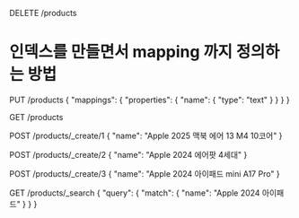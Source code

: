 DELETE /products

# 인덱스를 만들면서 mapping 까지 정의하는 방법
PUT /products
{
    "mappings": {
        "properties": {
            "name": {
                "type": "text"
            }
        }
    }
}

GET /products

POST /products/_create/1
{
    "name": "Apple 2025 맥북 에어 13 M4 10코어"
}

POST /products/_create/2
{
    "name": "Apple 2024 에어팟 4세대"
}

POST /products/_create/3
{
    "name": "Apple 2024 아이패드 mini A17 Pro"
}

GET /products/_search
{
    "query": {
        "match": {
            "name": "Apple 2024 아이패드"
        }
    }
}
